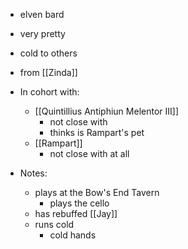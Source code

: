 - elven bard
- very pretty
- cold to others
- from [[Zinda]]

- In cohort with:
	- [[Quintillius Antiphiun Melentor III]]
		- not close with
		- thinks is Rampart's pet
	- [[Rampart]]
		- not close with at all

- Notes:
	- plays at the Bow's End Tavern
		- plays the cello
	- has rebuffed [[Jay]] 
	- runs cold
		- cold hands